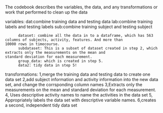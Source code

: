 The codebook describes the variables, the data, and any transformations or work that performed to clean up the data

variables:
          dat:combine training data and testing data
          lab:combine training labels and testing labels
          sub:combine training subject and testing subject
          
          dataset: combine all the data in to a dataframe, which has 563 columns of subjects, activity, features. And more than                    10000 rows in timecourse.
          subdataset: This is a subset of dataset created in step 2, which extracts only the measurements on the mean and                           standard deviation for each measurement.
          group_data: which is created in step 5.
          data2: tidy data in step 5!
          
transformations:
          1,merge the training data and testing data to create one data set
          2,add subject information and activity information into the new data set, and change the corrsponding column names
          3,Extracts only the measurements on the mean and standard deviation for each measurement.
          4, Uses descriptive activity names to name the activities in the data set
          5, Appropriately labels the data set with descriptive variable names. 
          6,creates a second, independent tidy data set

